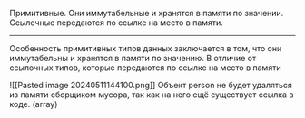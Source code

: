 
Примитивные. Они иммутабельные и хранятся в памяти по значении.
Ссылочные передаются по ссылке на место в памяти.

------------------------------------------------

Особенность примитивных типов данных заключается в том, что они иммутабельны и хранятся в памяти по значению. В отличие от ссылочных типов, которые передаются по ссылке на место в памяти

![[Pasted image 20240511144100.png]]
Объект person не будет удаляться из памяти сборщиком мусора, так как на него ещё существует ссылка в коде. (array)
